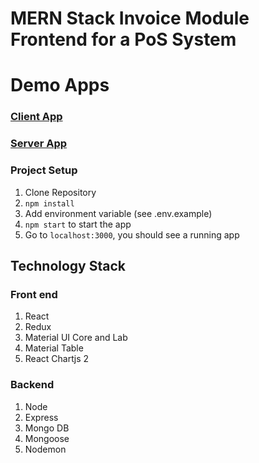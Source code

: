 # MERN Stack Invoice Module Frontend for a PoS System

# Demo Apps

### [Client App](https://google.com)

### [Server App](https://google.com)

### Project Setup

1. Clone Repository
2. `npm install`
3. Add environment variable (see .env.example)
4. `npm start` to start the app
5. Go to `localhost:3000`, you should see a running app

## Technology Stack

### Front end

1. React
2. Redux
3. Material UI Core and Lab
4. Material Table
5. React Chartjs 2

### Backend

1. Node
2. Express
3. Mongo DB
4. Mongoose
5. Nodemon
